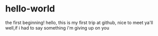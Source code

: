 # hello-world
the first beginning!
hello, this is my first trip at github, nice to meet ya'll
well,if i had to say something i'm giving up on you
